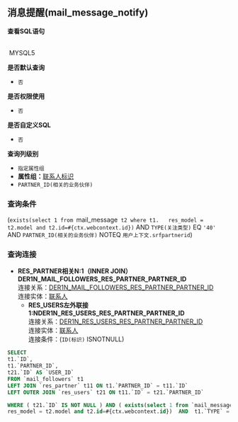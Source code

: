## 消息提醒(mail_message_notify) <!-- {docsify-ignore-all} -->



<p class="panel-title"><b>查看SQL语句</b></p>
<br>

<el-row>
&nbsp;<el-tag @click="MYSQL5 = true">MYSQL5</el-tag>
</el-row>

<br>
<p class="panel-title"><b>是否默认查询</b></p>

* `否`

<p class="panel-title"><b>是否权限使用</b></p>

* `否`

<p class="panel-title"><b>是否自定义SQL</b></p>

* `否`

<p class="panel-title"><b>查询列级别</b></p>

* `指定属性组`
*  **属性组：**[联系人标识](#)
  * `PARTNER_ID(相关的业务伙伴)`



### 查询条件

(`exists(select 1 from `mail_message` t2 where t1.	
res_model = t2.model and t2.id=#{ctx.webcontext.id})` AND `TYPE(关注类型)` EQ `'40'` AND `PARTNER_ID(相关的业务伙伴)` NOTEQ `用户上下文.srfpartnerid`)



### 查询连接
* **RES_PARTNER相关N:1（INNER JOIN）DER1N_MAIL_FOLLOWERS_RES_PARTNER_PARTNER_ID**<br>
连接关系：[DER1N_MAIL_FOLLOWERS_RES_PARTNER_PARTNER_ID](der/DER1N_MAIL_FOLLOWERS_RES_PARTNER_PARTNER_ID)<br>
连接实体：[联系人](module/base/res_partner)<br>
    * **RES_USERS左外联接 1:NDER1N_RES_USERS_RES_PARTNER_PARTNER_ID**<br>
连接关系：[DER1N_RES_USERS_RES_PARTNER_PARTNER_ID](der/DER1N_RES_USERS_RES_PARTNER_PARTNER_ID)<br>
连接实体：[联系人](module/base/res_partner)<br>
连接条件：(`ID(标识)` ISNOTNULL)<br>




<el-dialog v-model="MYSQL5" title="MYSQL5">

```sql
SELECT
t1.`ID`,
t1.`PARTNER_ID`,
t21.`ID` AS `USER_ID`
FROM `mail_followers` t1 
LEFT JOIN `res_partner` t11 ON t1.`PARTNER_ID` = t11.`ID` 
LEFT OUTER JOIN `res_users` t21 ON t11.`ID` = t21.`PARTNER_ID` 

WHERE ( t21.`ID` IS NOT NULL ) AND ( exists(select 1 from `mail_message` t2 where t1.	
res_model = t2.model and t2.id=#{ctx.webcontext.id})  AND  t1.`TYPE` = '40'  AND  t1.`PARTNER_ID` <> #{ctx.sessioncontext.srfpartnerid} )
```

</el-dialog>

<script>
 const { createApp } = Vue
  createApp({
    data() {
      return {
                MYSQL5 : false
        
      }
    },
    methods: {
    }
  }).use(ElementPlus).mount('#app')
</script>
